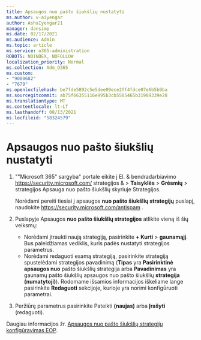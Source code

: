 ```yaml
---
title: Apsaugos nuo pašto šiukšlių nustatyti
ms.author: v-aiyengar
author: AshaIyengar21
manager: dansimp
ms.date: 02/17/2021
ms.audience: Admin
ms.topic: article
ms.service: o365-administration
ROBOTS: NOINDEX, NOFOLLOW
localization_priority: Normal
ms.collection: Adm_O365
ms.custom:
- "9000682"
- "7679"
ms.openlocfilehash: be7fde5892c5e5dee09ece2ff4fdce07e6b5b9ba
ms.sourcegitcommit: ab75f66355116e995b3cb5505465b31989339e28
ms.translationtype: MT
ms.contentlocale: lt-LT
ms.lasthandoff: 08/13/2021
ms.locfileid: "58324579"
---
```

# <a name="set-up-an-anti-spam-protection"></a>Apsaugos nuo pašto šiukšlių nustatyti

1. ""Microsoft 365" sargyba" portale eikite į El. & bendradarbiavimo <https://security.microsoft.com/> strategijos &  \> **Taisyklės** \> **Grėsmių** \>   strategijos Apsauga nuo pašto šiukšlių skyriuje Strategijos.

   Norėdami pereiti tiesiai į apsaugos **nuo pašto šiukšlių strategijų** puslapį, naudokite <https://security.microsoft.com/antispam> .

2. Puslapyje Apsaugos **nuo pašto šiukšlių strategijos** atlikite vieną iš šių veiksmų:
   - Norėdami įtraukti naują strategiją, pasirinkite **+ Kurti** \> **gaunamąjį**. Bus paleidžiamas vediklis, kuris padės nustatyti strategijos parametrus.
   - Norėdami redaguoti esamą strategiją, pasirinkite strategiją spustelėdami strategijos pavadinimą (**Tipas** yra **Pasirinktinė apsaugos nuo** pašto šiukšlių strategija arba **Pavadinimas** yra gaunamų pašto šiukšlių apsaugos nuo pašto šiukšlių **strategija (numatytoji)**). Rodomame išsamios informacijos iškeliame lange pasirinkite **Redaguoti** sekcijoje, kurioje yra norimi konfigūruoti parametrai.

3. Peržiūrę parametrus pasirinkite Pateikti **(naujas)** arba **Įrašyti** (redaguoti).

Daugiau informacijos žr. [Apsaugos nuo pašto šiukšlių strategijų konfigūravimas EOP](https://docs.microsoft.com/microsoft-365/security/office-365-security/configure-your-spam-filter-policies).
